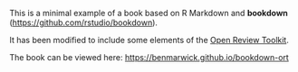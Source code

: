 This is a minimal example of a book based on R Markdown and **bookdown** (https://github.com/rstudio/bookdown). 

It has been modified to include some elements of the [Open Review Toolkit](http://www.openreviewtoolkit.org/).

The book can be viewed here: <https://benmarwick.github.io/bookdown-ort>
